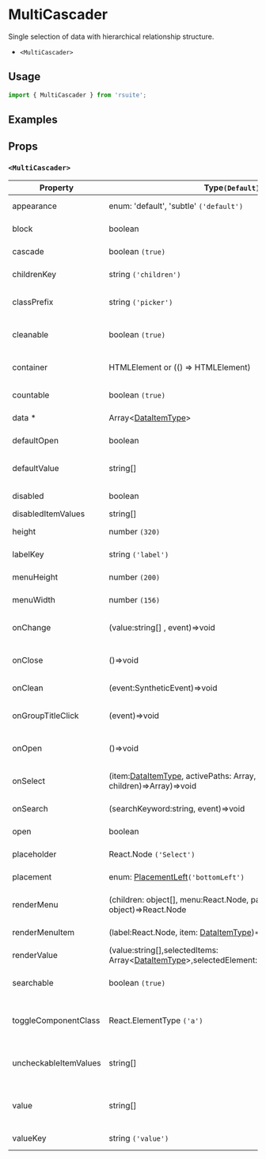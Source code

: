 # MultiCascader

Single selection of data with hierarchical relationship structure.

- `<MultiCascader>`

## Usage

```js
import { MultiCascader } from 'rsuite';
```

## Examples

<!--{demo}-->

## Props

### `<MultiCascader>`

| Property              | Type`(Default)`                                                                                            | Description                                               |
| --------------------- | ---------------------------------------------------------------------------------------------------------- | --------------------------------------------------------- |
| appearance            | enum: 'default', 'subtle' `('default')`                                                                    | Set picker appearence                                     |
| block                 | boolean                                                                                                    | Blocking an entire row                                    |
| cascade               | boolean `(true)`                                                                                           | whether cascade select                                    |
| childrenKey           | string `('children')`                                                                                      | Set children key in data                                  |
| classPrefix           | string `('picker')`                                                                                        | The prefix of the component CSS class                     |
| cleanable             | boolean `(true)`                                                                                           | Whether the selected value can be cleared                 |
| container             | HTMLElement or (() => HTMLElement)                                                                         | Sets the rendering container                              |
| countable             | boolean `(true)`                                                                                           | Can count selected options                                |
| data \*               | Array&lt;[DataItemType](#types)&gt;                                                                        | The data of component                                     |
| defaultOpen           | boolean                                                                                                    | Default value of open property                            |
| defaultValue          | string[]                                                                                                   | Default values of the selected items                      |
| disabled              | boolean                                                                                                    | Disabled component                                        |
| disabledItemValues    | string[]                                                                                                   | Disabled items                                            |
| height                | number `(320)`                                                                                             | The height of Dropdown                                    |
| labelKey              | string `('label')`                                                                                         | Set label key in data                                     |
| menuHeight            | number `(200)`                                                                                             | Sets the height of the menu                               |
| menuWidth             | number `(156)`                                                                                             | Sets the width of the menu                                |
| onChange              | (value:string[] , event)=>void                                                                             | Callback fired when value change                          |
| onClose               | ()=>void                                                                                                   | Callback fired when close component                       |
| onClean               | (event:SyntheticEvent)=>void                                                                               | Callback fired when value clean                           |
| onGroupTitleClick     | (event)=>void                                                                                              | Callback fired when click the group title                 |
| onOpen                | ()=>void                                                                                                   | Callback fired when open component                        |
| onSelect              | (item:[DataItemType](#types), activePaths: Array, concat:(data, children)=>Array)=>void                    | Callback fired when item is selected                      |
| onSearch              | (searchKeyword:string, event)=>void                                                                        | callback function for Search                              |
| open                  | boolean                                                                                                    | Whether open the component                                |
| placeholder           | React.Node `('Select')`                                                                                    | Setting placeholders                                      |
| placement             | enum: [PlacementLeft](#types)`('bottomLeft')`                                                              | The placement of component                                |
| renderMenu            | (children: object[], menu:React.Node, parentNode?: object)=>React.Node                                     | Customizing the Rendering Menu list                       |
| renderMenuItem        | (label:React.Node, item: [DataItemType](#types))=>React.Node                                               | Custom render menu items                                  |
| renderValue           | (value:string[],selectedItems: Array&lt;[DataItemType](#types)&gt;,selectedElement:React.Node)=>React.Node | Custom render selected items                              |
| searchable            | boolean `(true)`                                                                                           | Whether you can search for options.                       |
| toggleComponentClass  | React.ElementType `('a')`                                                                                  | You can use a custom element for this component           |
| uncheckableItemValues | string[]                                                                                                   | Set the option value for the check box not to be rendered |
| value                 | string[]                                                                                                   | Specifies the values of the selected items(Controlled)    |
| valueKey              | string `('value')`                                                                                         | Set value key in data                                     |
